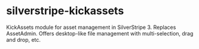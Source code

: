 silverstripe-kickassets
=======================

KickAssets module for asset management in SilverStripe 3. Replaces AssetAdmin. Offers desktop-like file management with multi-selection, drag and drop, etc.

